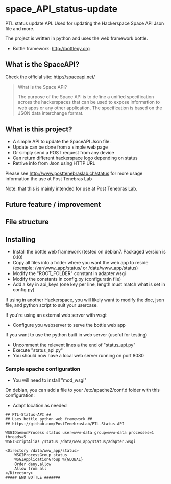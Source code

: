 space_API_status-update
=======================

PTL status update API. Used for updating the Hackerspace Space API Json file and more.

The project is written in python and uses the web framework bottle.
* Bottle framework:  http://bottlepy.org

## What is the SpaceAPI?

Check the official site: http://spaceapi.net/

>What is the Space API?
>
>The purpose of the Space API is to define a unified specification across the hackerspaces that can be used to expose information to web apps or any other application. The specification is based on the JSON data interchange format.

## What is this project?

- A simple API to update the SpaceAPI Json file.
- Update can be done from a simple web page
- Or simply send a POST request from any device
- Can return different hackerspace logo depending on status
- Retrive info from Json using HTTP URL

Please see http://www.posttenebraslab.ch/status for more usage information the use at Post Tenebras Lab

Note: that this is mainly intended for use at Post Tenebras Lab.

## Future feature / improvement

## File structure

## Installing

* Install the bottle web framework (tested on debian7. Packaged version is 0.10)
* Copy all files into a folder where you want the web app to reside (exemple: /var/www_app/status/ or /data/www_app/status)
* Modify the "ROOT_FOLDER" constant in adapter.wsgi
* Modify the constants in config.py (configuratin file)
* Add a key in api_keys (one key per line, length must match what is set in config.py)

If using in another Hackerspace, you will likely want to modify the doc, json file, and python script to suit your usercase.

If you're using an external web server with wsgi:

* Configure you webserver to serve the bottle web app

If you want to use the python built in web server (useful for testing)
* Uncomment the relevent lines a the end of "status_api.py"
* Execute "status_api.py"
* You should now have a local web server running on port 8080

### Sample apache configuration

* You will need to install "mod_wsgi"

On debian, you can add a file to your /etc/apache2/conf.d folder with this configuration:

* Adapt location as needed

````
## PTL-Status-API ##
## Uses bottle python web framework ##
## https://github.com/PostTenebrasLab/PTL-Status-API

WSGIDaemonProcess status user=www-data group=www-data processes=1 threads=5
WSGIScriptAlias /status /data/www_app/status/adapter.wsgi

<Directory /data/www_app/status>
    WSGIProcessGroup status
    WSGIApplicationGroup %{GLOBAL}
    Order deny,allow
    Allow from all
</Directory>
##### END BOTTLE #######
````

